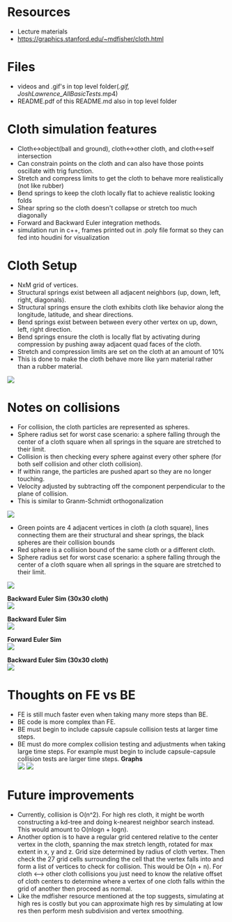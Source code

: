# Resources
* Lecture materials 
* https://graphics.stanford.edu/~mdfisher/cloth.html 

# Files
* videos and .gif's in top level folder(*.gif, JoshLawrence_AllBasicTests*.mp4)
* README.pdf of this README.md also in top level folder

# Cloth simulation features 
* Cloth<->object(ball and ground), cloth<->other cloth, and cloth<->self intersection
* Can constrain points on the cloth and can also have those points oscillate with trig function.
* Stretch and compress limits to get the cloth to behave more realistically (not like rubber)
* Bend springs to keep the cloth locally flat to achieve realistic looking folds
* Shear spring so the cloth doesn't collapse or stretch too much diagonally
* Forward and Backward Euler integration methods.
* simulation run in c++, frames printed out in .poly file format so they can fed into houdini for visualization

# Cloth Setup
* NxM grid of vertices. 
* Structural springs exist between all adjacent neighbors (up, down, left, right, diagonals).
* Structural springs ensure the cloth exhibits cloth like behavior along the longitude, latitude, and shear directions.
* Bend springs exist between between every other vertex on up, down, left, right direction. 
* Bend springs ensure the cloth is locally flat by activating during compression by pushing away adjacent quad faces of the cloth.
* Stretch and compression limits are set on the cloth at an amount of 10% 
* This is done to make the cloth behave more like yarn material rather than a rubber material.

![](clothSetup.png)

# Notes on collisions
* For collision, the cloth particles are represented as spheres. 
* Sphere radius set for worst case scenario: a sphere falling through the center of a cloth square when all springs in the square are stretched to their limit.
* Collision is then checking every sphere against every other sphere (for both self collision and other cloth collision).
* If within range, the particles are pushed apart so they are no longer touching.
* Velocity adjusted by subtracting off the component perpendicular to the plane of collision.
* This is similar to Granm-Schmidt orthogonalization

![](GramSchmidt.png)

* Green points are 4 adjacent vertices in cloth (a cloth square), lines connecting them are their structural and shear springs, the black spheres are their collision bounds
* Red sphere is a collision bound of the same cloth or a different cloth. 
* Sphere radius set for worst case scenario: a sphere falling through the center of a cloth square when all springs in the square are stretched to their limit.

![](collisionCloth.png)


**Backward Euler Sim (30x30 cloth)**<br />
![](BE3.gif)

**Backward Euler Sim**<br />
![](BE.gif)

**Forward Euler Sim**<br />
![](FE.gif)


**Backward Euler Sim (30x30 cloth)**<br />
![](BE3.gif)

# Thoughts on FE vs BE
* FE is still much faster even when taking many more steps than BE.
* BE code is more complex than FE.
* BE must begin to include capsule capsule collision tests at larger time steps.
* BE must do more complex collision testing and adjustments when taking large time steps. For example must begin to include capsule-capsule collision tests are larger time steps. 
**Graphs**<br />
![](graph1.png)
![](graph2.png)

# Future improvements
* Currently, collision is O(n^2). For high res cloth, it might be worth constructing a kd-tree and doing k-nearest neighbor search instead. This would amount to O(nlogn + logn).
* Another option is to have a regular grid centered relative to the center vertex in the cloth, spanning the max stretch length, rotated for max extent in x, y and z. Grid size determined by radius of cloth vertex. Then check the 27 grid cells surrounding the cell that the vertex falls into and form a list of vertices to check for collision. This would be O(n + n). For cloth <--> other cloth collisions you just need to know the relative offset of cloth centers to determine where a vertex of one cloth falls within the grid of another then proceed as normal.
* Like the mdfisher resource mentioned at the top suggests, simulating at high res is costly but you can approximate high res by simulating at low res then perform mesh subdivision and vertex smoothing. 

